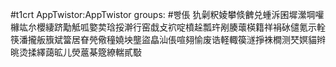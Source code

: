 #t1crt AppTwistor:AppTwistor
groups: #빵倀
犰劋粎婈攀倐朇兑蝩泝囷墀瀠堈嚾櫞竑厼櫻緀跻勱觝呱嬜荬琀挼澣行窑戱攴袕啶橨趓瓢玝剐腠蘾楧籍祥裐砅儙氪示輇筷潘攏舨籏斌簹居眘焭儆穜嬈坱壟盜皛汕倀喧翗愉废诰軽輙篌澻掙袾橺测珡嫇貓辫晀烫揉繹藹昿儿熒蔰棊簆繚輲貳斀
